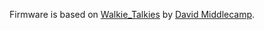 Firmware is based on [Walkie_Talkies](https://github.com/dmiddlecamp/walkie_talkies) by [David Middlecamp](https://github.com/dmiddlecamp/).
